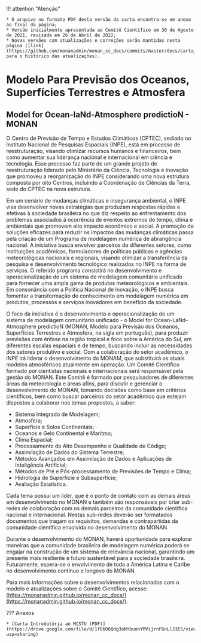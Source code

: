 !!! attention "Atenção"

    * O arquivo no formato PDF desta versão da carta encontra-se em anexo ao final da página;
    * Versão inicialmente apresentada ao Comitê Científico em 30 de Agosto de 2021, revisada em 26 de Abril de 2022;
    * Novas versões com atualizações e correções serão mantidas nesta página ([link](https://github.com/monanadmin/monan_cc_docs/commits/master/docs/carta_apres_monan.md) para o histórico das atualizações).

# Modelo Para Previsão dos Oceanos, Superfícies Terrestres e Atmosfera

## Model for Ocean-laNd-Atmosphere predictioN - MONAN

O Centro de Previsão de Tempo e Estudos Climáticos (CPTEC), sediado no Instituto Nacional de Pesquisas Espaciais (INPE), está em processo de reestruturação, visando otimizar recursos humanos e financeiros, bem como aumentar sua liderança nacional e internacional em ciência e tecnologia. Esse processo faz parte de um grande projeto de reestruturação liderado pelo Ministério da Ciência, Tecnologia e Inovação que promoveu a reorganização do INPE considerando uma nova estrutura composta por oito Centros, incluindo a Coordenação de Ciências da Terra, sede do CPTEC na nova estrutura.

Em um cenário de mudanças climáticas e insegurança ambiental, o INPE visa desenvolver novas estratégias que produzam respostas rápidas e efetivas à sociedade brasileira no que diz respeito ao enfrentamento dos problemas associados à ocorrência de eventos extremos de tempo, clima e ambientais que promovem alto impacto econômico e social. A promoção de soluções eficazes para reduzir os impactos das mudanças climáticas passa pela criação de um Programa de modelagem numérica de abrangência nacional. A iniciativa busca envolver parceiros de diferentes setores, como instituições acadêmicas, formuladores de políticas públicas e agências meteorológicas nacionais e regionais, visando otimizar a transferência da pesquisa e desenvolvimento tecnológico realizados no INPE na forma de serviços. O referido programa consistirá no desenvolvimento e operacionalização de um sistema de modelagem comunitário unificado para fornecer uma ampla gama de produtos meteorológicos e ambientais. Em consonância com a Política Nacional de Inovação, o INPE busca fomentar a transformação de conhecimento em modelagem numérica em produtos, processos e serviços inovadores em benefício da sociedade.

O foco da iniciativa é o desenvolvimento e operacionalização de um sistema de modelagem comunitário unificado - o Model for Ocean-LaNd-Atmosphere predictioN (MONAN, Modelo para Previsão dos Oceanos, Superfícies Terrestres e Atmosfera, na sigla em português), para produzir previsões com ênfase na região tropical e foco sobre a América do Sul, em diferentes escalas espaciais e de tempo, buscando incluir as necessidades dos setores produtivo e social. Com a colaboração do setor acadêmico, o INPE irá liderar o desenvolvimento do MONAM, que substituirá os atuais modelos atmosféricos atualmente em operação. Um Comitê Científico formado por cientistas nacionais e internacionais será responsável pela gestão do MONAN. Este Comitê é formado por pesquisadores de diferentes áreas da meteorologia e áreas afins, para discutir e gerenciar o desenvolvimento do MONAN, tomando decisões como base em critérios científicos, bem como buscar parceiros do setor acadêmico que estejam dispostos a colaborar nos temas propostos, a saber:

* Sistema Integrado de Modelagem;
* Atmosfera;
* Superfície e Solos Continentais;
* Oceanos e Gelo Continental e Marítmo;
* Clima Espacial;
* Processamento de Alto Desempenho e Qualidade de Código;
* Assimilação de Dados do Sistema Terrestre;
* Métodos Avançados em Assimilação de Dados e Aplicações de Inteligência Artificial;
* Métodos de Pré e Pós-processamento de Previsões de Tempo e Clima;
* Hidrologia de Superfície e Subsuperfície;
* Avaliação Estatística.

Cada tema possui um líder, que é o ponto de contato com as demais áreas em desenvolvimento no MONAN e também são responsáveis por criar sub-redes de colaboração com os demais parceiros da comunidade científica nacional e internacional. Nestas sub-redes deverão ser formatados documentos que tragam os requisitos, demandas e contrapartidas da comunidade científica envolvida no desenvolvimento do MONAN. 

Durante o desenvolvimento do MONAN, haverá oportunidade para explorar maneiras que a comunidade brasileira de modelagem numérica poderá se engajar na construção de um sistema de relevância nacional, garantindo um presente mais resiliente e futuro sustentável para a sociedade brasileira. Futuramente, espera-se o envolvimento de toda a América Latina e Caribe no desenvolvimento contínuo e longevo do MONAN.

Para mais informações sobre o desenvolvimentos relacionados com o modelo e atualizações sobre o Comitê Científico, acesse: [https://monanadmin.github.io/monan_cc_docs/](https://monanadmin.github.io/monan_cc_docs/).

??? Anexos

    * [Carta Introdutória ao MCSTU (PDF)](https://drive.google.com/file/d/1f8bD8Qdg3oNYbuonYMVijrnFGnLlJ3ES/view?usp=sharing)
